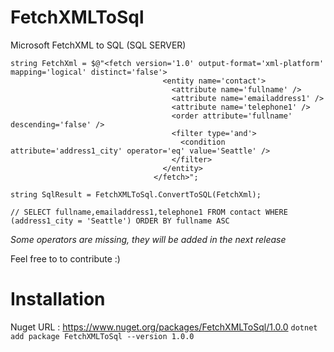 # FetchXMLToSql

Microsoft FetchXML to SQL (SQL SERVER)

```
string FetchXml = $@"<fetch version='1.0' output-format='xml-platform' mapping='logical' distinct='false'>
                                  <entity name='contact'>
                                    <attribute name='fullname' />
                                    <attribute name='emailaddress1' />
                                    <attribute name='telephone1' />
                                    <order attribute='fullname' descending='false' />
                                    <filter type='and'>
                                      <condition attribute='address1_city' operator='eq' value='Seattle' />
                                    </filter>
                                  </entity>
                                </fetch>";

string SqlResult = FetchXMLToSql.ConvertToSQL(FetchXml);

// SELECT fullname,emailaddress1,telephone1 FROM contact WHERE (address1_city = 'Seattle') ORDER BY fullname ASC

```

<i>Some operators are missing, they will be added in the next release</i>

Feel free to to contribute :) 

# Installation

Nuget URL : https://www.nuget.org/packages/FetchXMLToSql/1.0.0
`dotnet add package FetchXMLToSql --version 1.0.0` 
